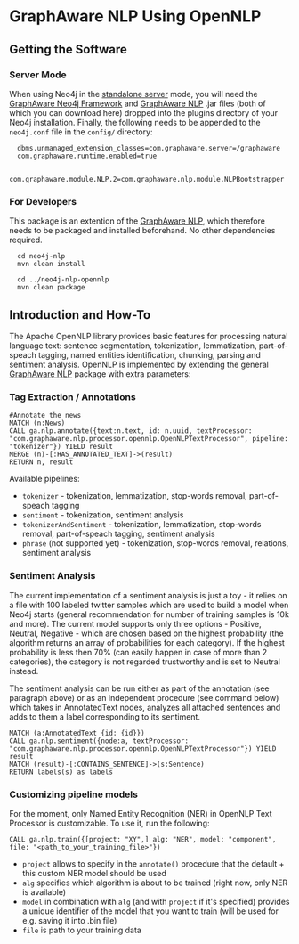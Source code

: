 GraphAware NLP Using OpenNLP
==========================================

Getting the Software
---------------------

### Server Mode
When using Neo4j in the <a href="http://docs.neo4j.org/chunked/stable/server-installation.html" target="_blank">standalone server</a> mode, you will need the <a href="https://github.com/graphaware/neo4j-framework" target="_blank">GraphAware Neo4j Framework</a> and <a href="https://github.com/graphaware/neo4j-nlp" target="_blank">GraphAware NLP</a> .jar files (both of which you can download here) dropped into the plugins directory of your Neo4j installation. Finally, the following needs to be appended to the `neo4j.conf` file in the `config/` directory:

```
  dbms.unmanaged_extension_classes=com.graphaware.server=/graphaware
  com.graphaware.runtime.enabled=true

  com.graphaware.module.NLP.2=com.graphaware.nlp.module.NLPBootstrapper
```

### For Developers
This package is an extention of the <a href="https://github.com/graphaware/neo4j-nlp" target="_blank">GraphAware NLP</a>, which therefore needs to be packaged and installed beforehand. No other dependencies required.

```
  cd neo4j-nlp
  mvn clean install

  cd ../neo4j-nlp-opennlp
  mvn clean package
```


Introduction and How-To
-------------------------

The Apache OpenNLP library provides basic features for processing natural language text: sentence segmentation, tokenization, lemmatization, part-of-speach tagging, named entities identification, chunking, parsing and sentiment analysis. OpenNLP is implemented by extending the general <a href="https://github.com/graphaware/neo4j-nlp" target="_blank">GraphAware NLP</a> package with extra parameters:

### Tag Extraction / Annotations
```
#Annotate the news
MATCH (n:News)
CALL ga.nlp.annotate({text:n.text, id: n.uuid, textProcessor: "com.graphaware.nlp.processor.opennlp.OpenNLPTextProcessor", pipeline: "tokenizer"}) YIELD result
MERGE (n)-[:HAS_ANNOTATED_TEXT]->(result)
RETURN n, result
```

Available pipelines:
  * `tokenizer` - tokenization, lemmatization, stop-words removal, part-of-speach tagging
  * `sentiment` - tokenization, sentiment analysis
  * `tokenizerAndSentiment` - tokenization, lemmatization, stop-words removal, part-of-speach tagging, sentiment analysis
  * `phrase` (not supported yet) - tokenization, stop-words removal, relations, sentiment analysis

### Sentiment Analysis
The current implementation of a sentiment analysis is just a toy - it relies on a file with 100 labeled twitter samples which are used to build a model when Neo4j starts (general recommendation for number of training samples is 10k and more). The current model supports only three options - Positive, Neutral, Negative - which are chosen based on the highest probability (the algorithm returns an array of probabilities for each category). If the highest probability is less then 70% (can easily happen in case of more than 2 categories), the category is not regarded trustworthy and is set to Neutral instead.

The sentiment analysis can be run either as part of the annotation (see paragraph above) or as an independent procedure (see command below) which takes in AnnotatedText nodes, analyzes all attached sentences and adds to them a label corresponding to its sentiment.

```
MATCH (a:AnnotatedText {id: {id}})
CALL ga.nlp.sentiment({node:a, textProcessor: "com.graphaware.nlp.processor.opennlp.OpenNLPTextProcessor"}) YIELD result
MATCH (result)-[:CONTAINS_SENTENCE]->(s:Sentence) 
RETURN labels(s) as labels
```

### Customizing pipeline models
For the moment, only Named Entity Recognition (NER) in OpenNLP Text Processor is customizable. To use it, run the following:
```
CALL ga.nlp.train({[project: "XY",] alg: "NER", model: "component", file: "<path_to_your_training_file>"})
```
  * `project` allows to specify in the `annotate()` procedure that the default + this custom NER model should be used
  * `alg` specifies which algorithm is about to be trained (right now, only NER is available)
  * `model` in combination with `alg` (and with `project` if it's specified) provides a unique identifier of the model that you want to train (will be used for e.g. saving it into .bin file)
  * `file` is path to your training data
